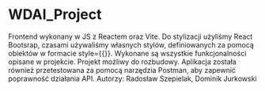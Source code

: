 # WDAI_Project

Frontend wykonany w JS z Reactem oraz Vite. Do stylizacji użyliśmy React Bootsrap, czasami używaliśmy własnych stylów,
definiowanych za pomocą obiektów w formacie style={{}}. Wykonane są wszystkie funkcjonalności opisane w projekcie.
Projekt możliwy do rozbudowy. Aplikacja została również przetestowana za pomocą narzędzia Postman, aby zapewnić poprawność działania API.
Autorzy: Radosław Szepielak, Dominik Jurkowski

